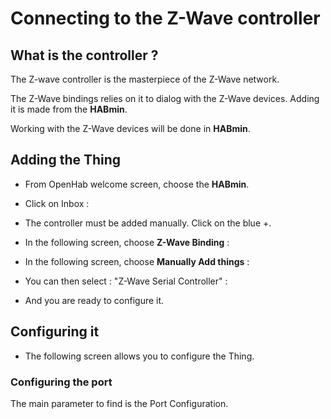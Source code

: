 # Connecting to the Z-Wave controller

## What is the controller ?

The Z-wave controller is the masterpiece of the Z-Wave network.

The Z-Wave bindings relies on it to dialog with the Z-Wave devices. Adding it is made from the __HABmin__.

Working with the Z-Wave devices will be done in __HABmin__.


## Adding the Thing

* From OpenHab welcome screen, choose the __HABmin__.
* Click on Inbox :



* The controller must be added manually. Click on the blue +.

* In the following screen, choose __Z-Wave Binding__ :



* In the following screen, choose __Manually Add things__ :
 


* You can then select : "Z-Wave Serial Controller" :



* And you are ready to configure it.

## Configuring it

* The following screen allows you to configure the Thing.



### Configuring the port

The main parameter to find is the Port Configuration.



